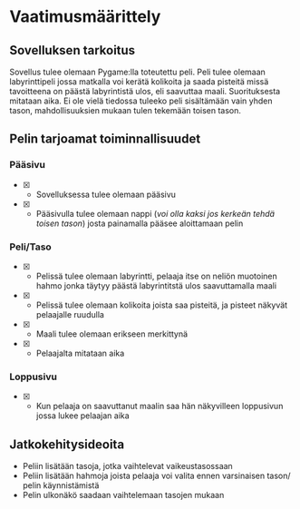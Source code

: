 # Vaatimusmäärittely

## Sovelluksen tarkoitus

Sovellus tulee olemaan Pygame:lla toteutettu peli. Peli tulee olemaan labyrinttipeli jossa matkalla voi kerätä kolikoita ja saada pisteitä missä tavoitteena on päästä labyrintistä ulos, eli saavuttaa maali. Suorituksesta mitataan aika. Ei ole vielä tiedossa tuleeko peli sisältämään vain yhden tason, mahdollisuuksien mukaan tulen tekemään toisen tason. 

## Pelin tarjoamat toiminnallisuudet

### Pääsivu
- [x] - Sovelluksessa tulee olemaan pääsivu
- [x] - Pääsivulla tulee olemaan nappi (*voi olla kaksi jos kerkeän tehdä toisen tason*) josta painamalla pääsee aloittamaan pelin

### Peli/Taso
- [x] - Pelissä tulee olemaan labyrintti, pelaaja itse on neliön muotoinen hahmo jonka täytyy päästä labyrintitstä ulos saavuttamalla maali
- [x] - Pelissä tulee olemaan kolikoita joista saa pisteitä, ja pisteet näkyvät pelaajalle ruudulla
- [x] - Maali tulee olemaan erikseen merkittynä
- [x] - Pelaajalta mitataan aika

### Loppusivu
- [x] - Kun pelaaja on saavuttanut maalin saa hän näkyvilleen loppusivun jossa lukee pelaajan aika

## Jatkokehitysideoita
- Peliin lisätään tasoja, jotka vaihtelevat vaikeustasossaan
- Peliin lisätään hahmoja joista pelaaja voi valita ennen varsinaisen tason/ pelin käynnistämistä
- Pelin ulkonäkö saadaan vaihtelemaan tasojen mukaan
